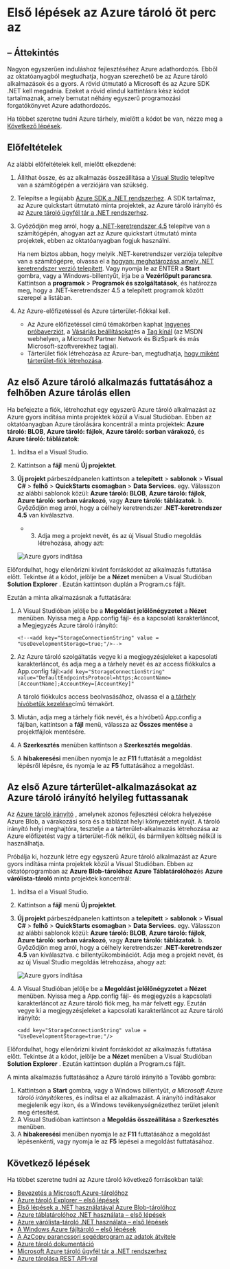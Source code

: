 <properties
    pageTitle="Első lépések az Azure tároló öt perc az |} Microsoft Azure"
    description="Gyorsan emelkedő fel a Microsoft Azure BLOB, táblázat és Azure tároló rövid elkezdi, a Visual Studio és az Azure tároló irányító sorok. Az öt perc az első Azure tároló az alkalmazásnak a futtatására."
    services="storage"
    documentationCenter=".net"
    authors="tamram"
    manager="carmonm"
    editor="tysonn"/>

<tags
    ms.service="storage"
    ms.workload="storage"
    ms.tgt_pltfrm="na"
    ms.devlang="dotnet"
    ms.topic="get-started-article"
    ms.date="10/18/2016"
    ms.author="tamram"/>

# <a name="get-started-with-azure-storage-in-five-minutes"></a>Első lépések az Azure tároló öt perc az

## <a name="overview"></a>– Áttekintés

Nagyon egyszerűen induláshoz fejlesztéséhez Azure adathordozós. Ebből az oktatóanyagból megtudhatja, hogyan szerezhető be az Azure tároló alkalmazások és a gyors. A rövid útmutató a Microsoft és az Azure SDK .NET kell megadnia. Ezeket a rövid elindul kattintásra kész kódot tartalmaznak, amely bemutat néhány egyszerű programozási forgatókönyvet Azure adathordozós.

Ha többet szeretne tudni Azure tárhely, mielőtt a kódot be van, nézze meg a [Következő lépések](#next-steps).

## <a name="prerequisites"></a>Előfeltételek

Az alábbi előfeltételek kell, mielőtt elkezdené:

1. Állíthat össze, és az alkalmazás összeállítása a [Visual Studio](https://www.visualstudio.com/) telepítve van a számítógépén a verziójára van szükség.

2. Telepítse a legújabb [Azure SDK a .NET rendszerhez](https://azure.microsoft.com/downloads/). A SDK tartalmaz, az Azure quickstart útmutató minta projektek, az Azure tároló irányító és az [Azure tároló ügyfél tár a .NET rendszerhez](https://msdn.microsoft.com/library/azure/dn261237.aspx).

3. Győződjön meg arról, hogy [a .NET-keretrendszer 4.5](http://www.microsoft.com/download/details.aspx?id=30653) telepítve van a számítógépén, ahogyan azt az Azure quickstart útmutató minta projektek, ebben az oktatóanyagban fogjuk használni.

    Ha nem biztos abban, hogy melyik .NET-keretrendszer verziója telepítve van a számítógépre, olvassa el a [hogyan: meghatározása amely .NET keretrendszer verzió telepített](https://msdn.microsoft.com/vstudio/hh925568.aspx). Vagy nyomja le az ENTER a **Start** gombra, vagy a Windows-billentyűt, írja be a **Vezérlőpult parancsra**. Kattintson a **programok** > **Programok és szolgáltatások**, és határozza meg, hogy a .NET-keretrendszer 4.5 a telepített programok között szerepel a listában.

4. Az Azure-előfizetéssel és Azure tárterület-fiókkal kell.

    - Az Azure előfizetéssel című témakörben kaphat [Ingyenes próbaverziót](https://azure.microsoft.com/pricing/free-trial/), a [Vásárlás beállításokat](https://azure.microsoft.com/pricing/purchase-options/)és a [Tag kínál](https://azure.microsoft.com/pricing/member-offers/) (az MSDN webhelyen, a Microsoft Partner Network és BizSpark és más Microsoft-szoftverekhez tagjai).
    - Tárterület fiók létrehozása az Azure-ban, megtudhatja, [hogy miként tárterület-fiók létrehozása](storage-create-storage-account.md#create-a-storage-account).

## <a name="run-your-first-azure-storage-application-against-azure-storage-in-the-cloud"></a>Az első Azure tároló alkalmazás futtatásához a felhőben Azure tárolás ellen

Ha befejezte a fiók, létrehozhat egy egyszerű Azure tároló alkalmazást az Azure gyors indítása minta projektek közül a Visual Studióban. Ebben az oktatóanyagban Azure tárolására koncentrál a minta projektek: **Azure tároló: BLOB**, **Azure tároló: fájlok**, **Azure tároló: sorban várakozó**, és **Azure tároló: táblázatok**:

1. Indítsa el a Visual Studio.
2. Kattintson a **fájl** menü **Új projektet**.
3. **Új projekt** párbeszédpanelen kattintson a **telepített** > **sablonok** > **Visual C#** > **felhő** > **QuickStarts csomagban** > **Data Services**.
    egy. Válasszon az alábbi sablonok közül: **Azure tároló: BLOB**, **Azure tároló: fájlok**, **Azure tároló: sorban várakozó**, vagy **Azure tároló: táblázatok**.
    b. Győződjön meg arról, hogy a célhely keretrendszer **.NET-keretrendszer 4.5** van kiválasztva.
    - 3. Adja meg a projekt nevét, és az új Visual Studio megoldás létrehozása, ahogy azt:

    ![Azure gyors indítása][Image1]

Előfordulhat, hogy ellenőrizni kívánt forráskódot az alkalmazás futtatása előtt. Tekintse át a kódot, jelölje be a **Nézet** menüben a Visual Studióban **Solution Explorer** . Ezután kattintson duplán a Program.cs fájlt.

Ezután a minta alkalmazásnak a futtatására:

1.  A Visual Studióban jelölje be a **Megoldást jelölőnégyzetet** a **Nézet** menüben. Nyissa meg a App.config fájl- és a kapcsolati karakterláncot, a Megjegyzés Azure tároló irányító:

    `<!--<add key="StorageConnectionString" value = "UseDevelopmentStorage=true;"/>-->`

2.  Az Azure tároló szolgáltatás vegye ki a megjegyzésjeleket a kapcsolati karakterláncot, és adja meg a a tárhely nevét és az access fiókkulcs a App.config fájl:`<add key="StorageConnectionString" value="DefaultEndpointsProtocol=https;AccountName=[AccountName];AccountKey=[AccountKey]"`

    A tároló fiókkulcs access beolvasásához, olvassa el a [a tárhely hívóbetűk kezelése](storage-create-storage-account.md#manage-your-storage-access-keys)című témakört.

3.  Miután, adja meg a tárhely fiók nevét, és a hívóbetű App.config a fájlban, kattintson a **fájl** menü, válassza az **Összes mentése** a projektfájlok mentésére.
4.  A **Szerkesztés** menüben kattintson a **Szerkesztés megoldás**.
5.  A **hibakeresési** menüben nyomja le az **F11** futtatását a megoldást lépésről lépésre, és nyomja le az **F5** futtatásához a megoldást.


## <a name="run-your-first-azure-storage-application-locally-against-the-azure-storage-emulator"></a>Az első Azure tárterület-alkalmazásokat az Azure tároló irányító helyileg futtassanak

Az [Azure tároló irányító](storage-use-emulator.md) , amelynek azonos fejlesztési célokra helyezése Azure Blob, a várakozási sora és a táblázat helyi környezetet nyújt. A tároló irányító helyi meghajtóra, tesztelje a a tárterület-alkalmazás létrehozása az Azure előfizetést vagy a tárterület-fiók nélkül, és bármilyen költség nélkül is használhatja.

Próbálja ki, hozzunk létre egy egyszerű Azure tároló alkalmazást az Azure gyors indítása minta projektek közül a Visual Studióban. Ebben az oktatóprogramban az **Azure Blob-tárolóhoz** **Azure Táblatárolóhoz**és **Azure várólista-tároló** minta projektek koncentrál:

1. Indítsa el a Visual Studio.
2. Kattintson a **fájl** menü **Új projektet**.
3. **Új projekt** párbeszédpanelen kattintson a **telepített** > **sablonok** > **Visual C#** > **felhő** > **QuickStarts csomagban** > **Data Services**.
    egy. Válasszon az alábbi sablonok közül: **Azure tároló: BLOB**, **Azure tároló: fájlok**, **Azure tároló: sorban várakozó**, vagy **Azure tároló: táblázatok**.
    b. Győződjön meg arról, hogy a célhely keretrendszer **.NET-keretrendszer 4.5** van kiválasztva.
    c billentyűkombinációt. Adja meg a projekt nevét, és az új Visual Studio megoldás létrehozása, ahogy azt:

    ![Azure gyors indítása][Image1]

4.  A Visual Studióban jelölje be a **Megoldást jelölőnégyzetet** a **Nézet** menüben. Nyissa meg a App.config fájl- és megjegyzés a kapcsolati karakterláncot az Azure tároló fiók meg, ha már felvett egy. Ezután vegye ki a megjegyzésjeleket a kapcsolati karakterláncot az Azure tároló irányító:

    `<add key="StorageConnectionString" value = "UseDevelopmentStorage=true;"/>`

Előfordulhat, hogy ellenőrizni kívánt forráskódot az alkalmazás futtatása előtt. Tekintse át a kódot, jelölje be a **Nézet** menüben a Visual Studióban **Solution Explorer** . Ezután kattintson duplán a Program.cs fájlt.

A minta alkalmazás futtatásához a Azure tároló irányító a Tovább gombra:

1.  Kattintson a **Start** gombra, vagy a Windows billentyűt, *a Microsoft Azure tároló irányító*keres, és indítsa el az alkalmazást. A irányító indításakor megjelenik egy ikon, és a Windows tevékenységnézethez terület jelenít meg értesítést.
2.  A Visual Studióban kattintson a **Megoldás összeállítása** a **Szerkesztés** menüben.
3.  A **hibakeresési** menüben nyomja le az **F11** futtatásához a megoldást lépésenkénti, vagy nyomja le az **F5** lépései a megoldást futtatásához.

## <a name="next-steps"></a>Következő lépések

Ha többet szeretne tudni az Azure tároló következő forrásokban talál:

* [Bevezetés a Microsoft Azure-tárolóhoz](storage-introduction.md)
* [Azure tároló Explorer – első lépések](../vs-azure-tools-storage-manage-with-storage-explorer.md)
* [Első lépések a .NET használatával Azure Blob-tárolóhoz](storage-dotnet-how-to-use-blobs.md)
* [Azure táblatárolóhoz .NET használata – első lépések](storage-dotnet-how-to-use-tables.md)
* [Azure várólista-tároló .NET használata – első lépések](storage-dotnet-how-to-use-queues.md)
* [A Windows Azure fájltároló – első lépések](storage-dotnet-how-to-use-files.md)
* [A AzCopy parancssori segédprogram az adatok átvitele](storage-use-azcopy.md)
* [Azure tároló dokumentáció](https://azure.microsoft.com/documentation/services/storage/)
* [Microsoft Azure tároló ügyfél tár a .NET rendszerhez](https://msdn.microsoft.com/library/azure/dn261237.aspx)
* [Azure tárolása REST API-val](https://msdn.microsoft.com/library/azure/dd179355.aspx)

[Image1]: ./media/storage-getting-started-guide/QuickStart.png
